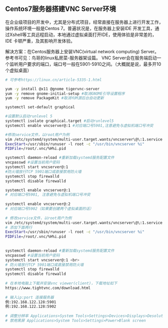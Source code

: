 ## Centos7服务器搭建VNC Server环境

在企业级项目的开发中，尤其是分布式项目，经常直接在服务器上进行开发工作，操作系统环境一般是Centos 7。普遍状况是，在服务器上安装IDE 开发工具，通过Xshell等工具远程启动，本地通过虚拟桌面打开IDE，使用体验是非常差的，IDE 卡顿严重，及其影响开发体验。

解决方案：在Centos服务器上安装VNC(virtual network computing) Server。参考书可见：鸟哥的linux私房菜-服务器架设篇。 VNC Server会在服务端启动一个监听用户要求的端口，端口号一般在5901-5910之间。（大概就是说，最多开10个虚拟桌面）

```bash
# 可参考https://linux.cn/article-5335-1.html

yum -y install @x11 @gnome tigervnc-server
yum -y remove gnome-initial-setup #取消GNOME引导设置程序
yum -y remove PackageKit #取消YUM源后台自动更新

systemctl set-default graphical

#设置默认启动runlevel 5
systemctl isolate graphical.target #启动runlevel5
systemctl enable vncserver@:1 #对应端口号5901,注意避免与虚拟机端口号冲突

#修改service文件，以root用户为例
vim /etc/systemd/system/multi-user.target.wants/vncserver\@\:1.service
ExecStart=/usr/sbin/runuser -l root -c "/usr/bin/vncserver %i"
PIDFile=/root/.vnc/%H%i.pid

systemctl daemon-reload #重新加载systemd服务配置文件
vncpasswd #设置当前用户密码
systemctl start vncserver@:1
#防火墙放行TCP 5901端口或直接禁用防火墙
systemctl stop firewalld
systemctl disable firewalld

systemctl enable vncserver@:1
# 对应端口号5901, 注意避免与虚拟机端口号冲突
 
systemctl enable vncserver@:2
# 对应端口号5902（如果要创建两个虚拟桌面的话）
 
# 修改service文件，以root用户为例
vim /etc/systemd/system/multi-user.target.wants/vncserver\@\:1.service
# 添加下面两行
ExecStart=/usr/sbin/runuser -l root -c "/usr/bin/vncserver %i"
PIDFile=/root/.vnc/%H%i.pid
 
 
systemctl daemon-reload #重新加载systemd服务配置文件
vncpasswd #设置当前用户密码
systemctl start vncserver@:1 <br>
# 防火墙放行TCP 5901端口或直接禁用防火墙
systemctl stop firewalld
systemctl disable firewalld
 
# 在本地电脑上下载并安装vnc viewer(client)，下载地址如下
https://www.tightvnc.com/download.html
 
# 输入ip:port 连接服务器
例:192.168.122.128:5901
例:192.168.122.128:5902
 
# 调整分辨率 Applications>System Tools>Settings>Devices>Displays>Desolution
# 禁用黑屏 Applications>System Tools>Settings>Power>Blank screen
```

